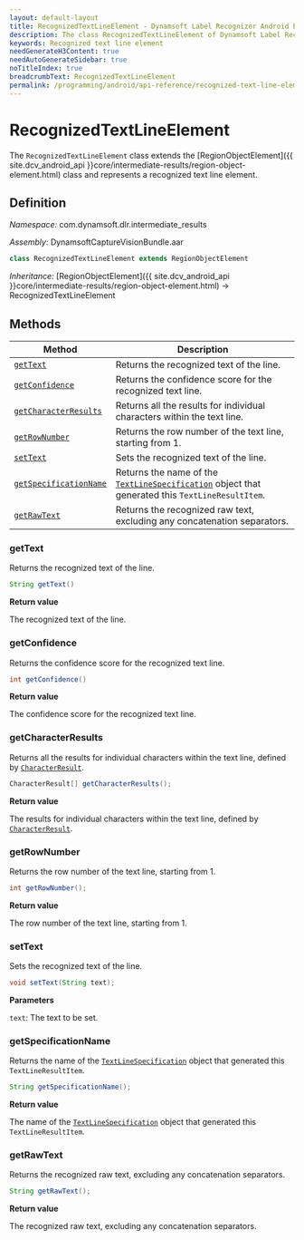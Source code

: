 ```yaml
---
layout: default-layout
title: RecognizedTextLineElement - Dynamsoft Label Recognizer Android Edition
description: The class RecognizedTextLineElement of Dynamsoft Label Recognizer Android edition represents a line of recognized text in an image.
keywords: Recognized text line element
needGenerateH3Content: true
needAutoGenerateSidebar: true
noTitleIndex: true
breadcrumbText: RecognizedTextLineElement
permalink: /programming/android/api-reference/recognized-text-line-element.html
---
```


# RecognizedTextLineElement

The `RecognizedTextLineElement` class extends the [RegionObjectElement]({{ site.dcv_android_api }}core/intermediate-results/region-object-element.html) class and represents a recognized text line element.

## Definition

*Namespace:* com.dynamsoft.dlr.intermediate_results

*Assembly:* DynamsoftCaptureVisionBundle.aar

```java
class RecognizedTextLineElement extends RegionObjectElement
```

*Inheritance:* [RegionObjectElement]({{ site.dcv_android_api }}core/intermediate-results/region-object-element.html) -> RecognizedTextLineElement

## Methods

| Method | Description |
| ------ | ----------- |
| [`getText`](#gettext) | Returns the recognized text of the line. |
| [`getConfidence`](#getconfidence) | Returns the confidence score for the recognized text line. |
| [`getCharacterResults`](#getcharacterresults) | Returns all the results for individual characters within the text line. |
| [`getRowNumber`](#getrownumber) | Returns the row number of the text line, starting from 1. |
| [`setText`](#settext) | Sets the recognized text of the line. |
| [`getSpecificationName`](#getspecificationname) | Returns the name of the [`TextLineSpecification`]({{site.dcv_parameter_reference}}text-line-specification/) object that generated this `TextLineResultItem`. |
| [`getRawText`](#getrawtext) | Returns the recognized raw text, excluding any concatenation separators. |

### getText

Returns the recognized text of the line.

```java
String getText()
```

**Return value**

The recognized text of the line.

### getConfidence

Returns the confidence score for the recognized text line.

```java
int getConfidence()
```

**Return value**

The confidence score for the recognized text line.

### getCharacterResults

Returns all the results for individual characters within the text line, defined by [`CharacterResult`](character-result.md).

```java
CharacterResult[] getCharacterResults();
```

**Return value**

The results for individual characters within the text line, defined by [`CharacterResult`](character-result.md).

### getRowNumber

Returns the row number of the text line, starting from 1.

```java
int getRowNumber();
```

**Return value**

The row number of the text line, starting from 1.

### setText

Sets the recognized text of the line.

```java
void setText(String text);
```

**Parameters**

`text`: The text to be set.

### getSpecificationName

Returns the name of the [`TextLineSpecification`]({{site.dcv_parameter_reference}}text-line-specification/) object that generated this `TextLineResultItem`.

```java
String getSpecificationName();
```

**Return value**

The name of the [`TextLineSpecification`]({{site.dcv_parameter_reference}}text-line-specification/) object that generated this `TextLineResultItem`.

### getRawText

Returns the recognized raw text, excluding any concatenation separators.

```java
String getRawText();
```

**Return value**

The recognized raw text, excluding any concatenation separators.
